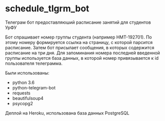 # schedule_tlgrm_bot
Телеграм бот предоставляюший расписание занятий для студентов УрФУ

Бот спрашивает номер группы студента (например НМТ-192701). По этому номеру формируется ссылка на страницу, с которой парсится расписание. Затем бот присылает сообщения, в которых содержится расписание на три дня. Для запоминания номера последней введенной группы используется база данных, в которой номер привязывается к id пользователя телеграмма.

Были использованы:

- python 3.6
- python-telegram-bot
- requests
- beautifulsoup4
- psycopg2

Деплой на Heroku, использована база данных PostgreSQL
